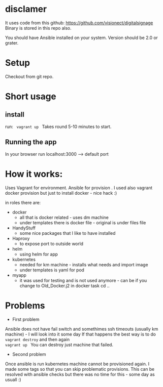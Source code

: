 # disclamer
It uses code from this github: 
https://github.com/visionect/digitalsignage
Binary is stored in this repo also.

You should have Ansible installed on your system. Version should be 2.0 or grater.

# Setup

Checkout from git repo.

# Short usage

## install

run: <code> vagrant up </code>
Takes round 5-10 minutes to start.

## Running the app

In your browser run localhost:3000 --> default port

# How it works:
Uses Vagrant for environment. Ansible for provision . I used also vagrant docker provision but just to install docker - nice hack :)

in roles there are:
- docker 
    - all that is docker related - uses dm machine
    - under templates there is docker file - original is under files file
- HandyStuff
    - some nice packages that I like to have installed
- Haproxy
    - to expose port to outside world
- helm
    - using helm for app
- kubernetes
    - needed for km machine - installs what needs and import image
    - under templates is yaml for pod
- myapp
    - it was used for testing and is not used anymore - can be if you change to Old_Docker.j2 in docker task
cd ..

# Problems

- First problem

Ansible does not have fail switch and somethimes ssh timeouts (usually km machine) - I will look into it some day 
If that happens the best way is to do <code> vagrant destroy</code> and then again <code> vagrant up </code> 
You can destroy just machine that failed. 

 - Second problem

Once ansible is run kubernetes machine cannot be provisioned again. I made some tags so that you can skip problematic provisions. This can be resolved with ansible checks but there was no time for this - some day as usuall :)

